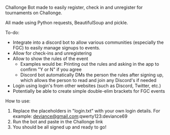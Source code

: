 Challonge Bot made to easily register, check in and unregister for tournaments on Challonge.

All made using Python requests, BeautifulSoup and pickle.

To-do:
- Integrate into a discord bot to allow various communities (especially the FGC) to easily manage signups to events.
- Allow for check-ins and unregistering
- Allow to show the rules of the event
  - Examples would be: Printing out the rules and asking in the app to confirm "Y or N" if you agree
  - Discord bot automatically DMs the person the rules after signing up, which allows the person to read and join any Discord's if needed
- Login using login's from other websites (such as Discord, Twitter, etc.)
- Potentially be able to create simple double-elim brackets for FGC events

How to use:
1) Replace the placeholders in "login.txt" with your own login details. For example: deviance@gmail.com:qwerty123:deviance69
2) Run the bot and paste in the Challonge link
3) You should be all signed up and ready to go!
